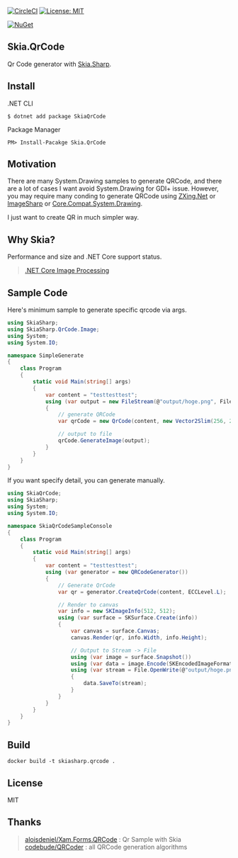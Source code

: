 [![CircleCI](https://circleci.com/gh/guitarrapc/SkiaSharp.QrCode.svg?style=svg)](https://circleci.com/gh/guitarrapc/SkiaSharp.QrCode) [![License: MIT](https://img.shields.io/badge/License-MIT-blue.svg)](LICENSE)

[![NuGet](https://img.shields.io/nuget/v/SkiaSharp.QrCode.svg?label=SkiaSharp%2EQrCode%20nuget)](https://www.nuget.org/packages/SkiaSharp.QrCode)

## Skia.QrCode

Qr Code generator with [Skia.Sharp](https://github.com/mono/SkiaSharp).

## Install

.NET CLI

```
$ dotnet add package SkiaQrCode
```

Package Manager

```
PM> Install-Pacakge Skia.QrCode
```

## Motivation

There are many System.Drawing samples to generate QRCode, and there are a lot of cases I want avoid System.Drawing for GDI+ issue. However, you may require many conding to generate QRCode using [ZXing.Net](https://github.com/micjahn/ZXing.Net) or [ImageSharp](https://github.com/SixLabors/ImageSharp) or [Core.Compat.System.Drawing](https://github.com/CoreCompat/System.Drawing).

I just want to create QR in much simpler way.

## Why Skia?

Performance and size and .NET Core support status.

> [.NET Core Image Processing](https://blogs.msdn.microsoft.com/dotnet/2017/01/19/net-core-image-processing/)

## Sample Code

Here's minimum sample to generate specific qrcode via args.

```csharp
using SkiaSharp;
using SkiaSharp.QrCode.Image;
using System;
using System.IO;

namespace SimpleGenerate
{
    class Program
    {
        static void Main(string[] args)
        {
            var content = "testtesttest";
            using (var output = new FileStream(@"output/hoge.png", FileMode.OpenOrCreate))
            {
                // generate QRCode
                var qrCode = new QrCode(content, new Vector2Slim(256, 256), SKEncodedImageFormat.Png);

                // output to file
                qrCode.GenerateImage(output);
            }
        }
    }
}

```

If you want specify detail, you can generate manually.

```csharp
using SkiaQrCode;
using SkiaSharp;
using System;
using System.IO;

namespace SkiaQrCodeSampleConsole
{
    class Program
    {
        static void Main(string[] args)
        {
            var content = "testtesttest";
            using (var generator = new QRCodeGenerator())
            {
                // Generate QrCode
                var qr = generator.CreateQrCode(content, ECCLevel.L);

                // Render to canvas
                var info = new SKImageInfo(512, 512);
                using (var surface = SKSurface.Create(info))
                {
                    var canvas = surface.Canvas;
                    canvas.Render(qr, info.Width, info.Height);

                    // Output to Stream -> File
                    using (var image = surface.Snapshot())
                    using (var data = image.Encode(SKEncodedImageFormat.Png, 100))
                    using (var stream = File.OpenWrite(@"output/hoge.png"))
                    {
                        data.SaveTo(stream);
                    }
                }
            }
        }
    }
}

```

## Build

```
docker build -t skiasharp.qrcode .
```

## License

MIT

## Thanks

> [aloisdeniel/Xam.Forms.QRCode](https://github.com/aloisdeniel/Xam.Forms.QRCode) : Qr Sample with Skia
> [codebude/QRCoder](https://github.com/codebude/QRCoder) : all QRCode generation algorithms
